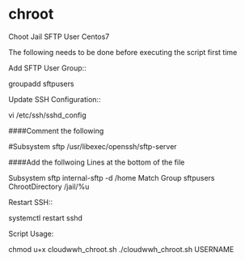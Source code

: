 # chroot
Choot Jail SFTP User Centos7

The following needs to be done before executing the script first time

Add SFTP User Group::

groupadd sftpusers

Update SSH Configuration::

vi /etc/ssh/sshd_config

####Comment the following

#Subsystem      sftp    /usr/libexec/openssh/sftp-server

####Add the follwoing Lines at the bottom of the file 

Subsystem   sftp    internal-sftp -d /home
Match Group sftpusers
ChrootDirectory /jail/%u

Restart SSH::

systemctl restart sshd


Script Usage:

chmod u+x cloudwwh_chroot.sh
./cloudwwh_chroot.sh USERNAME
